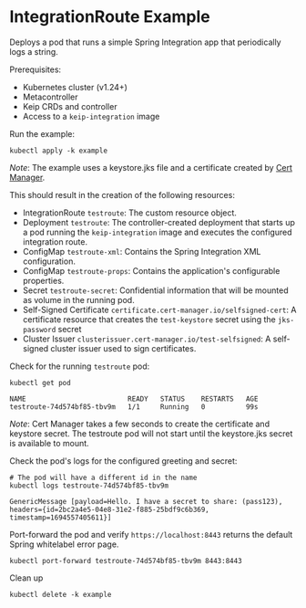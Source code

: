 # IntegrationRoute Example

Deploys a pod that runs a simple Spring Integration app that periodically logs a string.

Prerequisites:

- Kubernetes cluster (v1.24+)
- Metacontroller
- Keip CRDs and controller
- Access to a `keip-integration` image

Run the example:
```shell
kubectl apply -k example
```
*_Note_*: The example uses a keystore.jks file and a certificate created by [Cert Manager](https://cert-manager.io/).

This should result in the creation of the following resources:

- IntegrationRoute `testroute`: The custom resource object.
- Deployment `testroute`: The controller-created deployment that starts up a pod running
  the `keip-integration` image and executes the configured integration route.
- ConfigMap `testroute-xml`: Contains the Spring Integration XML configuration.
- ConfigMap `testroute-props`: Contains the application's configurable properties.
- Secret `testroute-secret`: Confidential information that will be mounted as volume in the running
  pod.
- Self-Signed Certificate `certificate.cert-manager.io/selfsigned-cert`: A certificate resource that creates the `test-keystore` secret using the `jks-password` secret
- Cluster Issuer `clusterissuer.cert-manager.io/test-selfsigned`: A self-signed cluster issuer used to sign certificates.

Check for the running `testroute` pod:

```shell
kubectl get pod

NAME                         READY   STATUS    RESTARTS   AGE
testroute-74d574bf85-tbv9m   1/1     Running   0          99s
```
*_Note_*: Cert Manager takes a few seconds to create the certificate and keystore secret. The testroute pod will not start until the keystore.jks secret is available to mount.

Check the pod's logs for the configured greeting and secret:
```shell
# The pod will have a different id in the name
kubectl logs testroute-74d574bf85-tbv9m

GenericMessage [payload=Hello. I have a secret to share: (pass123), headers={id=2bc2a4e5-04e8-31e2-f885-25bdf9c6b369, timestamp=1694557405611}]

```

Port-forward the pod and verify `https://localhost:8443` returns the default Spring whitelabel error page.
```shell
kubectl port-forward testroute-74d574bf85-tbv9m 8443:8443
```

Clean up

```shell
kubectl delete -k example
```